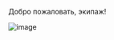 Добро пожаловать, экипаж!

![image](https://github.com/MintStation/readme/blob/master/logo_text.svg)
